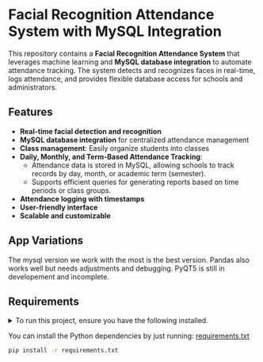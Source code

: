 # Facial Recognition Attendance System with MySQL Integration

This repository contains a **Facial Recognition Attendance System** that leverages machine learning and **MySQL database integration** to automate attendance tracking. The system detects and recognizes faces in real-time, logs attendance, and provides flexible database access for schools and administrators.

## Features
- **Real-time facial detection and recognition**
- **MySQL database integration** for centralized attendance management
- **Class management**: Easily organize students into classes
- **Daily, Monthly, and Term-Based Attendance Tracking**:
  - Attendance data is stored in MySQL, allowing schools to track records by day, month, or academic term (semester).
  - Supports efficient queries for generating reports based on time periods or class groups.
- **Attendance logging with timestamps**
- **User-friendly interface**
- **Scalable and customizable**

## App Variations
 The mysql version we work with the most is the best version. Pandas also works well but needs adjustments and debugging. PyQT5 is still in developement and incomplete.
 
## Requirements
<details>
<summary>To run this project, ensure you have the following installed.</summary>
  
- **Python 3.8+**
- **MySQL Server**
- **opencv-contrib-python**
- **dlib**
- **NumPy**
- **pandas**
- **mysql-connector-python**
- **requests**
- **protobuf**
- **yapf**
- **xmltodict**
- **xlrd**
- **virtualenv**
- **toml**
- **six**
- **python-dateutil**
- **pytz**
- **pyparsing**
- **Pillow**
- **nose**
- **matplotlib**
- **kiwisolver**
- **cycler**
- **Click**
- **attrs**
- **black**
- **appdirs**
</details>
  
You can install the Python dependencies by just running:
[requirements.txt](FaceRecognizeNoPandas/requirements.txt)
```bash
pip install -r requirements.txt
